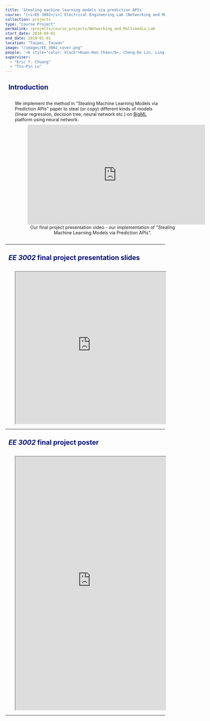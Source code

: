 ```yaml
---
title: 'Stealing machine learning models via prediction APIs'
course: "[<i>EE 3002</i>] Electrical Engineering Lab (Networking and Multimedia)"
collection: projects
type: "Course Project"
permalink: /projects/course_projects/Networking_and_Multimedia_Lab
start_date: 2018-09-01
end_date: 2019-01-01
location: "Taipei, Taiwan"
image: "/images/EE_3002_cover.png"
people: '<b style="color: black">Kuan-Hao Chao</b>, Cheng-De Lin, Ling-Yu Li'
superviser:
  - "Eric Y. Chuang"
  - "Tzu-Pin Lu"
---
```


<h2 style="color: #000f70"> <i class="fas fa-dot-circle" style="font-size:18px;"></i> &nbsp;&nbsp;Introduction </h2>

<div style="margin-left: 30px">
  <p style="margin-top: 30px">
  We implement the method in "Stealing Machine Learning Models via Prediction APIs" paper to steal (or copy) different kinds of models (linear regression, decision tree, neural network etc.) on <a href="https://bigml.com/" target="_blank">BigML</a> platform using neural network.
  </p>
  <figure style="width: 100%; text-align: center; display: inline-block;margin-top:-6px">
    <iframe width="560" height="315" src="https://www.youtube.com/embed/qnmovkiNusw" frameborder="0" allow="accelerometer; autoplay; clipboard-write; encrypted-media; gyroscope; picture-in-picture" allowfullscreen></iframe>   
    <figcaption style="text-align: center;">Our final project presentation video - our implementation of "Stealing Machine Learning Models via Prediction APIs".
    </figcaption>
  </figure>
</div>

---

<h2 style="color: #000f70"> <i class="fas fa-dot-circle" style="font-size:18px;"></i> &nbsp;&nbsp;<i>EE 3002</i> final project presentation slides </h2>

<div style="margin-left: 30px">
  <p style="margin-top: 30px">
  </p>

<iframe src="https://storage.googleapis.com/storage.kuanhaochao.com/Projects/Networking%20and%20Multimedia%20Lab/final_demo.pdf" width="100%" height="480"></iframe>
</div>

---

<h2 style="color: #000f70"> <i class="fas fa-dot-circle" style="font-size:18px;"></i> &nbsp;&nbsp;<i>EE 3002</i> final project poster </h2>

<div style="margin-left: 30px">
  <p style="margin-top: 30px">
  </p>
<iframe src="https://storage.googleapis.com/storage.kuanhaochao.com/Projects/Networking%20and%20Multimedia%20Lab/poster.pdf" width="100%" height="800"></iframe>

</div>

---
